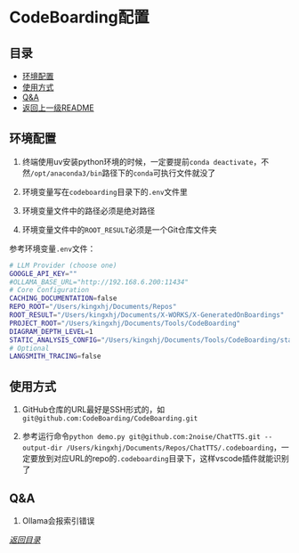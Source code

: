 # CodeBoarding配置

## 目录
- [环境配置](#环境配置)
- [使用方式](#使用方式)
- [Q&A](#qa)
- [返回上一级README](../README.md)


## 环境配置
1. 终端使用uv安装python环境的时候，一定要提前```conda deactivate```，不然```/opt/anaconda3/bin```路径下的```conda```可执行文件就没了

1. 环境变量写在```codeboarding```目录下的```.env```文件里

1. 环境变量文件中的路径必须是绝对路径

1. 环境变量文件中的```ROOT_RESULT```必须是一个Git仓库文件夹


参考环境变量```.env```文件：
```sh
# LLM Provider (choose one)
GOOGLE_API_KEY=""
#OLLAMA_BASE_URL="http://192.168.6.200:11434"
# Core Configuration
CACHING_DOCUMENTATION=false
REPO_ROOT="/Users/kingxhj/Documents/Repos"
ROOT_RESULT="/Users/kingxhj/Documents/X-WORKS/X-GeneratedOnBoardings"
PROJECT_ROOT="/Users/kingxhj/Documents/Tools/CodeBoarding"
DIAGRAM_DEPTH_LEVEL=1
STATIC_ANALYSIS_CONFIG="/Users/kingxhj/Documents/Tools/CodeBoarding/static_analysis_config.yml"
# Optional
LANGSMITH_TRACING=false
```

## 使用方式

1. GitHub仓库的URL最好是SSH形式的，如```git@github.com:CodeBoarding/CodeBoarding.git```

1. 参考运行命令```python demo.py git@github.com:2noise/ChatTTS.git --output-dir /Users/kingxhj/Documents/Repos/ChatTTS/.codeboarding```，一定要放到对应URL的repo的```.codeboarding```目录下，这样vscode插件就能识别了

## Q&A

1. Ollama会报索引错误


*[返回目录](#目录)*